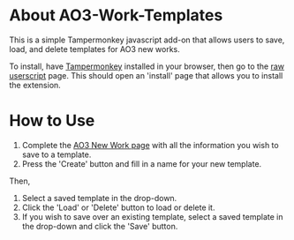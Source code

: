 <h1>About AO3-Work-Templates</h1>
This is a simple Tampermonkey javascript add-on that allows users to save, load, and delete templates for AO3 new works.

To install, have <a href="https://www.tampermonkey.net">Tampermonkey</a> installed in your browser, then go to the <a href="https://github.com/existential-decline/AO3-Work-Templates/raw/refs/heads/main/AO3-Work-Templates.user.js">raw userscript</a> page. This should open an 'install' page that allows you to install the extension.

<h1>How to Use</h1>
<ol>
  <li>Complete the <a href="https://archiveofourown.org/works/new">AO3 New Work page</a> with all the information you wish to save to a template.</li>
<li>Press the 'Create' button and fill in a name for your new template.</li></ol>
Then,
<ol> 
  <li>Select a saved template in the drop-down.</li>
  <li>Click the 'Load' or 'Delete' button to load or delete it.</li>
<li>If you wish to save over an existing template, select a saved template in the drop-down and click the 'Save' button.</li></ol>
